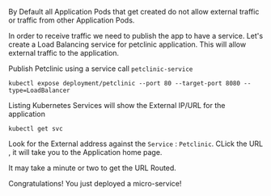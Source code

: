 By Default all Application Pods that get created do not allow external traffic or traffic from other Application Pods.

In order to receive traffic we need to publish the app to have a service. Let's create a Load Balancing service for petclinic application. This will allow external traffic to the application.

Publish Petclinic using a service call `petclinic-service`

```execute
kubectl expose deployment/petclinic --port 80 --target-port 8080 --type=LoadBalancer

```

Listing Kubernetes Services will show the External IP/URL for the application

```execute
kubectl get svc
```

Look for the External address against the `Service` : `Petclinic`. CLick the URL , it will take you to the Application home page.

It may take a minute or two to get the URL Routed.

Congratulations! You just deployed a micro-service!

